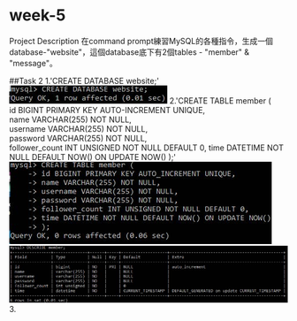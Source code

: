 # week-5
Project Description
在command prompt練習MySQL的各種指令，生成一個database-"website"，這個database底下有2個tables - "member" & "message"。

##Task 2
1.'CREATE DATABASE website;'  
![Alt text](/1.jpg)
2.'CREATE TABLE member (  
id BIGINT PRIMARY KEY AUTO-INCREMENT UNIQUE,  
name VARCHAR(255) NOT NULL,  
username VARCHAR(255) NOT NULL,  
password VARCHAR(255) NOT NULL,  
follower_count INT UNSIGNED NOT NULL DEFAULT 0,
time DATETIME NOT NULL DEFAULT NOW() ON UPDATE NOW()
);'  
![Alt text](/2.jpg)  
![Alt text](/3.jpg)  
3. 
